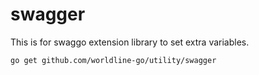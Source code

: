 # swagger

This is for swaggo extension library to set extra variables.

```sh
go get github.com/worldline-go/utility/swagger
```
